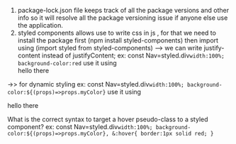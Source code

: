 1. package-lock.json file keeps track of all the package versions and other info so it will resolve all the package versioning issue if anyone else use the application.
2. styled components allows use to write css in js , for that we need to install the package first (npm install styled-components) then import using (import styled from styled-components)
--> we can write justify-content instead of justifyContent;
ex: const Nav=styled.div`
  width:100%;
  background-color:red
`
use it using <Nav>hello there </Nav>

->> for dynamic styling 
ex: const Nav=styled.div`
  width:100%;
  background-color:${(props)=>props.myColor}
`
use it using <Nav myColor="blue">hello there </Nav>

What is the correct syntax to target a hover pseudo-class to a styled component?
ex: const Nav=styled.div`
  width:100%;
  background-color:${(props)=>props.myColor},
  &:hover{
    border:1px solid red;
  }
`
